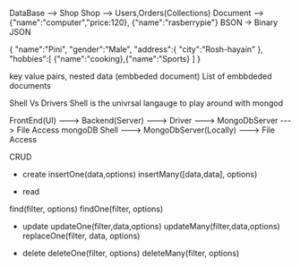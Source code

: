 DataBase --> Shop
Shop --> Users,Orders(Collections)
Document --> {"name":"computer","price:120}, {"name":"rasberrypie"}
BSON -> Binary JSON

{
"name":"Pini",
"gender":"Male",
"address":{
"city":"Rosh-hayain"
},
"hobbies":[
{"name":"cooking},{"name":"Sports}
]
}

key value pairs,
nested data (embbeded document)
List of embbdeded documents

Shell Vs Drivers
Shell is the univrsal langauge to play around with mongod

FrontEnd(UI) ---> Backend(Server) ---> Driver ---> MongoDbServer ---> File Access
mongoDB Shell ---> MongoDbServer(Locally) ---> File Access

CRUD

- create
  insertOne(data,options)
  insertMany([data,data], options)

- read

find(filter, options)
findOne(filter, options)

- update
  updateOne(filter,data,options)
  updateMany(filter,data,options)
  replaceOne(filter, data, options)

- delete
  deleteOne(filter, options)
  deleteMany(filter, options)
